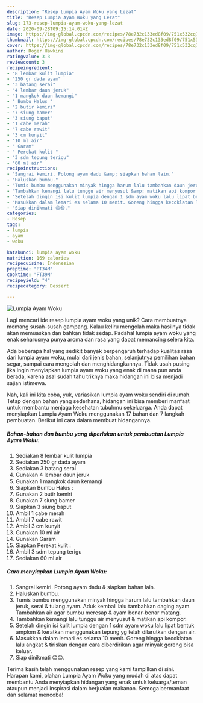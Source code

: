 ```yaml
---
description: "Resep Lumpia Ayam Woku yang Lezat"
title: "Resep Lumpia Ayam Woku yang Lezat"
slug: 173-resep-lumpia-ayam-woku-yang-lezat
date: 2020-09-28T09:15:14.014Z
image: https://img-global.cpcdn.com/recipes/78e732c133ed8f09/751x532cq70/lumpia-ayam-woku-foto-resep-utama.jpg
thumbnail: https://img-global.cpcdn.com/recipes/78e732c133ed8f09/751x532cq70/lumpia-ayam-woku-foto-resep-utama.jpg
cover: https://img-global.cpcdn.com/recipes/78e732c133ed8f09/751x532cq70/lumpia-ayam-woku-foto-resep-utama.jpg
author: Roger Hawkins
ratingvalue: 3.3
reviewcount: 3
recipeingredient:
- "8 lembar kulit lumpia"
- "250 gr dada ayam"
- "3 batang serai"
- "4 lembar daun jeruk"
- "1 mangkok daun kemangi"
- " Bumbu Halus "
- "2 butir kemiri"
- "7 siung bamer"
- "3 siung baput"
- "1 cabe merah"
- "7 cabe rawit"
- "3 cm kunyit"
- "10 ml air"
- " Garam"
- " Perekat kulit "
- "3 sdm tepung terigu"
- "60 ml air"
recipeinstructions:
- "Sangrai kemiri. Potong ayam dadu &amp; siapkan bahan lain."
- "Haluskan bumbu."
- "Tumis bumbu menggunakan minyak hingga harum lalu tambahkan daun jeruk, serai &amp; tulang ayam. Aduk kembali lalu tambahkan daging ayam. Tambahkan air agar bumbu meresap &amp; ayam benar-benar matang."
- "Tambahkan kemangi lalu tunggu air menyusut &amp; matikan api kompor."
- "Setelah dingin isi kulit lumpia dengan 1 sdm ayam woku lalu lipat bentuk amplom &amp; keratkan menggunakan tepung yg telah dilarutkan dengan air."
- "Masukkan dalam lemari es selama 10 menit. Goreng hingga kecoklatan lalu angkat &amp; tiriskan dengan cara diberdirikan agar minyak goreng bisa keluar."
- "Siap dinikmati 😊😍."
categories:
- Resep
tags:
- lumpia
- ayam
- woku

katakunci: lumpia ayam woku 
nutrition: 169 calories
recipecuisine: Indonesian
preptime: "PT34M"
cooktime: "PT39M"
recipeyield: "4"
recipecategory: Dessert

---
```



![Lumpia Ayam Woku](https://img-global.cpcdn.com/recipes/78e732c133ed8f09/751x532cq70/lumpia-ayam-woku-foto-resep-utama.jpg)

Lagi mencari ide resep lumpia ayam woku yang unik? Cara membuatnya memang susah-susah gampang. Kalau keliru mengolah maka hasilnya tidak akan memuaskan dan bahkan tidak sedap. Padahal lumpia ayam woku yang enak seharusnya punya aroma dan rasa yang dapat memancing selera kita.

Ada beberapa hal yang sedikit banyak berpengaruh terhadap kualitas rasa dari lumpia ayam woku, mulai dari jenis bahan, selanjutnya pemilihan bahan segar, sampai cara mengolah dan menghidangkannya. Tidak usah pusing jika ingin menyiapkan lumpia ayam woku yang enak di mana pun anda berada, karena asal sudah tahu triknya maka hidangan ini bisa menjadi sajian istimewa.




Nah, kali ini kita coba, yuk, variasikan lumpia ayam woku sendiri di rumah. Tetap dengan bahan yang sederhana, hidangan ini bisa memberi manfaat untuk membantu menjaga kesehatan tubuhmu sekeluarga. Anda dapat menyiapkan Lumpia Ayam Woku menggunakan 17 bahan dan 7 langkah pembuatan. Berikut ini cara dalam membuat hidangannya.

<!--inarticleads1-->

##### Bahan-bahan dan bumbu yang diperlukan untuk pembuatan Lumpia Ayam Woku:

1. Sediakan 8 lembar kulit lumpia
1. Sediakan 250 gr dada ayam
1. Sediakan 3 batang serai
1. Gunakan 4 lembar daun jeruk
1. Gunakan 1 mangkok daun kemangi
1. Siapkan  Bumbu Halus :
1. Gunakan 2 butir kemiri
1. Gunakan 7 siung bamer
1. Siapkan 3 siung baput
1. Ambil 1 cabe merah
1. Ambil 7 cabe rawit
1. Ambil 3 cm kunyit
1. Gunakan 10 ml air
1. Gunakan  Garam
1. Siapkan  Perekat kulit :
1. Ambil 3 sdm tepung terigu
1. Sediakan 60 ml air




<!--inarticleads2-->

##### Cara menyiapkan Lumpia Ayam Woku:

1. Sangrai kemiri. Potong ayam dadu &amp; siapkan bahan lain.
1. Haluskan bumbu.
1. Tumis bumbu menggunakan minyak hingga harum lalu tambahkan daun jeruk, serai &amp; tulang ayam. Aduk kembali lalu tambahkan daging ayam. Tambahkan air agar bumbu meresap &amp; ayam benar-benar matang.
1. Tambahkan kemangi lalu tunggu air menyusut &amp; matikan api kompor.
1. Setelah dingin isi kulit lumpia dengan 1 sdm ayam woku lalu lipat bentuk amplom &amp; keratkan menggunakan tepung yg telah dilarutkan dengan air.
1. Masukkan dalam lemari es selama 10 menit. Goreng hingga kecoklatan lalu angkat &amp; tiriskan dengan cara diberdirikan agar minyak goreng bisa keluar.
1. Siap dinikmati 😊😍.




Terima kasih telah menggunakan resep yang kami tampilkan di sini. Harapan kami, olahan Lumpia Ayam Woku yang mudah di atas dapat membantu Anda menyiapkan hidangan yang enak untuk keluarga/teman ataupun menjadi inspirasi dalam berjualan makanan. Semoga bermanfaat dan selamat mencoba!

